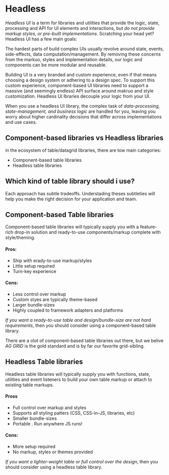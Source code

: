 # Headless 

*Headless UI* is a term for libraries and utilities that provide the logic, state, processing and API for UI elements and interactions, but *do not provide markup styles, or pre-built implementations*. Scratching your head yet? Headless UI has a few main goals:

The hardest parts of build complex UIs usually revolve around state, events, side-effects, data computation/management. By removing these concerns from the markuo, styles and implementation details, our logic and components can be more modular and reusable.

Building UI is a very branded and custom experience, even if that means choosing a design system or adhering to a design spec. To support this custom experience, component-based UI libraries need to support a massive (and seemingly endless) API surface around makruo and style customization. Headless UI lbraries decouple your logic from your UI.

When you use a headless UI library, the complex task of *data-processing, state-management, and business logic* are handled for you, leaving you worry about higher cardinality decisions that differ across implementations and use cases.

## Component-based libraries vs Headless libraries

in the ecosystem of table/datagrid libraries, there are tow main categories:

- Component-based table libraries
- Headless table libraries

## Which kind of table library should i use?

Each approach has subtle tradeoffs. Understading theses subtleties will help you make the right decision for your application and team.

## Component-based Table libraries

Component-based table libraries will typically supply you with a feature-rich drop-in solution and ready-to-use components/markup complete with style/theming.

#### Pros:

- Ship with erady-to-use markup/styles
- Little setup required 
- Turn-key experience

#### Cons: 
- Less control over markup
- Custom styes are typically theme-based 
- Larger bundle-sizes 
- Highly coupled to framework adapters and platforms

*If you want a ready-to-use table and design/bundle-size are not hard requirements*, then you should consider using a component-based table library.

There are a olot of component-based table libraries out there, but we belive *AG GRID* is the gold standard and is by far our favorite grid-sibling.

## Headless Table libraries

Headless table libraries will typically supply you with functions, state, utilities and event listeners to build your own table markup or attach to existing table markups. 

#### Pross 

- Full control over markup and styles 
- Supports all styling patters (CSS, CSS-in-JS, libraries, etc)
- Smaller bundle-sizes
- Portable . Run anywhere JS runs!

#### Cons:

- More setup required
- No markup, styles or themes provided 

*If you want a lighter-weight table or full control over the design*, then you should consider using a headless table library.


